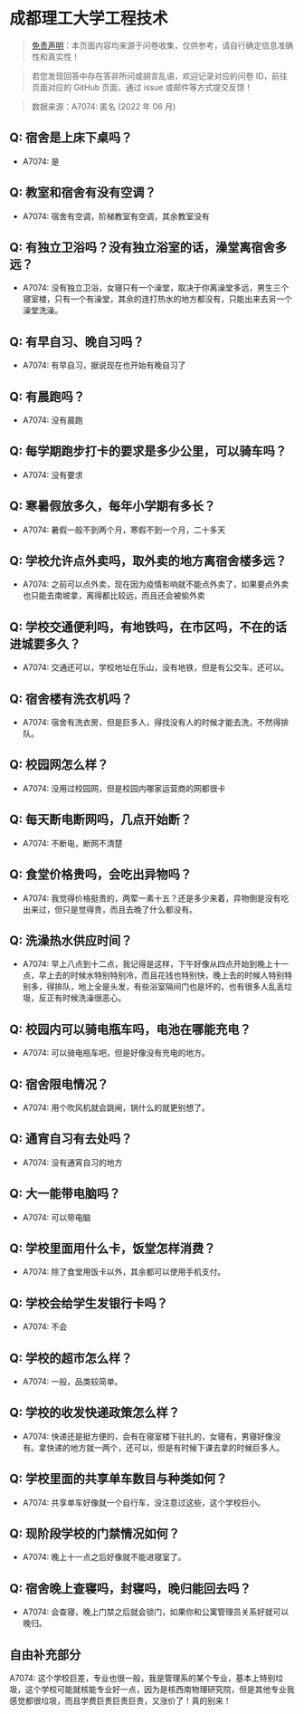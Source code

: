 # 成都理工大学工程技术

> [免责声明](https://colleges.chat/#_3)：本页面内容均来源于问卷收集，仅供参考，请自行确定信息准确性和真实性！

> 若您发现回答中存在答非所问或胡言乱语，欢迎记录对应的问卷 ID，前往页面对应的 GitHub 页面，通过 issue 或邮件等方式提交反馈！

> 数据来源：A7074: 匿名 (2022 年 06 月)

## Q: 宿舍是上床下桌吗？

- A7074: 是

## Q: 教室和宿舍有没有空调？

- A7074: 宿舍有空调，阶梯教室有空调，其余教室没有

## Q: 有独立卫浴吗？没有独立浴室的话，澡堂离宿舍多远？

- A7074: 没有独立卫浴，女寝只有一个澡堂，取决于你离澡堂多远，男生三个寝室楼，只有一个有澡堂，其余的连打热水的地方都没有，只能出来去另一个澡堂洗澡。

## Q: 有早自习、晚自习吗？

- A7074: 有早自习，据说现在也开始有晚自习了

## Q: 有晨跑吗？

- A7074: 没有晨跑

## Q: 每学期跑步打卡的要求是多少公里，可以骑车吗？

- A7074: 没有要求

## Q: 寒暑假放多久，每年小学期有多长？

- A7074: 暑假一般不到两个月，寒假不到一个月，二十多天

## Q: 学校允许点外卖吗，取外卖的地方离宿舍楼多远？

- A7074: 之前可以点外卖，现在因为疫情影响就不能点外卖了，如果要点外卖也只能去南坡拿，离得都比较远，而且还会被偷外卖

## Q: 学校交通便利吗，有地铁吗，在市区吗，不在的话进城要多久？

- A7074: 交通还可以，学校地址在乐山，没有地铁，但是有公交车，还可以。

## Q: 宿舍楼有洗衣机吗？

- A7074: 宿舍有洗衣房，但是巨多人，得找没有人的时候才能去洗，不然得排队。

## Q: 校园网怎么样？

- A7074: 没用过校园网，但是校园内哪家运营商的网都很卡

## Q: 每天断电断网吗，几点开始断？

- A7074: 不断电，断网不清楚

## Q: 食堂价格贵吗，会吃出异物吗？

- A7074: 我觉得价格挺贵的，两荤一素十五？还是多少来着，异物倒是没有吃出来过，但只是觉得贵，而且去晚了什么都没有。

## Q: 洗澡热水供应时间？

- A7074: 早上八点到十二点，我记得是这样，下午好像从四点开始到晚上十一点，早上去的时候水特别特别冷，而且花钱也特别快，晚上去的时候人特别特别多，得排队，地上全是头发，有些浴室隔间门也是坏的，也有很多人乱丢垃圾，反正有时候洗澡很恶心。

## Q: 校园内可以骑电瓶车吗，电池在哪能充电？

- A7074: 可以骑电瓶车吧，但是好像没有充电的地方。

## Q: 宿舍限电情况？

- A7074: 用个吹风机就会跳闸，锅什么的就更别想了。

## Q: 通宵自习有去处吗？

- A7074: 没有通宵自习的地方

## Q: 大一能带电脑吗？

- A7074: 可以带电脑

## Q: 学校里面用什么卡，饭堂怎样消费？

- A7074: 除了食堂用饭卡以外，其余都可以使用手机支付。

## Q: 学校会给学生发银行卡吗？

- A7074: 不会

## Q: 学校的超市怎么样？

- A7074: 一般，品类较简单。

## Q: 学校的收发快递政策怎么样？

- A7074: 快递还是挺方便的，会有在寝室楼下驻扎的，女寝有，男寝好像没有。拿快递的地方就一两个，还可以，但是有时候下课去拿的时候巨多人。

## Q: 学校里面的共享单车数目与种类如何？

- A7074: 共享单车好像就一个自行车，没注意过这些，这个学校巨小。

## Q: 现阶段学校的门禁情况如何？

- A7074: 晚上十一点之后好像就不能进寝室了。

## Q: 宿舍晚上查寝吗，封寝吗，晚归能回去吗？

- A7074: 会查寝，晚上门禁之后就会锁门，如果你和公寓管理员关系好就可以晚归。

## 自由补充部分

A7074: 这个学校巨差，专业也很一般，我是管理系的某个专业，基本上特别垃圾，这个学校可能就核能专业好一点，因为是核西南物理研究院，但是其他专业我感觉都很垃圾，而且学费巨贵巨贵巨贵，又涨价了！真的别来！
